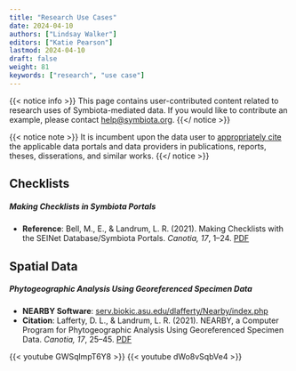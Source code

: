 ```yaml
---
title: "Research Use Cases"
date: 2024-04-10
authors: ["Lindsay Walker"]
editors: ["Katie Pearson"]
lastmod: 2024-04-10
draft: false
weight: 81
keywords: ["research", "use case"]
---
```


{{< notice info >}}
  This page contains user-contributed content related to research uses of Symbiota-mediated data. If you would like to contribute an example, please contact [help@symbiota.org](mailto:help@symbiota.org).
{{</ notice >}}

{{< notice note >}}
  It is incumbent upon the data user to [appropriately cite](/symbiota-docs/coll_manager/citation/) the applicable data portals and data providers in publications, reports, theses, disserations, and similar works.
{{</ notice >}}

## Checklists

##### Making Checklists in Symbiota Portals
- **Reference**: Bell, M., E., & Landrum, L. R. (2021). Making Checklists with the SEINet Database/Symbiota Portals. _Canotia, 17_, 1–24. [PDF](https://canotia.org/volumes/vol17/1-Checklists.pdf)

## Spatial Data

##### Phytogeographic Analysis Using Georeferenced Specimen Data
- **NEARBY Software**: [serv.biokic.asu.edu/dlafferty/Nearby/index.php](https://serv.biokic.asu.edu/dlafferty/Nearby/index.php)
- **Citation**: Lafferty, D. L., & Landrum, L. R. (2021). NEARBY, a Computer Program for Phytogeographic Analysis Using Georeferenced Specimen Data. _Canotia, 17_, 25–45. [PDF](https://canotia.org/volumes/vol17/1-Checklists.pdf)

{{< youtube GWSqlmpT6Y8 >}}
{{< youtube dWo8vSqbVe4 >}}


